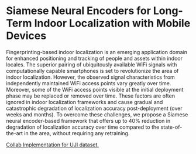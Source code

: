 # Siamese Neural Encoders for Long-Term Indoor Localization with Mobile Devices

Fingerprinting-based indoor localization is an emerging application domain for enhanced positioning and tracking of people and assets within indoor locales. The superior pairing of ubiquitously available WiFi signals with computationally capable smartphones is set to revolutionize the area of indoor localization. However, the observed signal characteristics from independently maintained WiFi access points vary greatly over time. Moreover, some of the WiFi access points visible at the initial deployment phase may be replaced or removed over time. These factors are often ignored in indoor localization frameworks and cause gradual and catastrophic degradation of localization accuracy post-deployment (over weeks and months). To overcome these challenges, we propose a Siamese neural encoder-based framework that offers up to 40% reduction in degradation of localization accuracy over time compared to the state-of-the-art in the area, without requiring any retraining.


[Collab Implementation for UJI dataset.](https://colab.research.google.com/drive/1Ty8QH4CSk5y0czsoZ-HIBkBbZGoqBsiT?usp=sharing)

